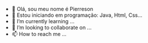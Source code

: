 - 👋 Olá, sou meu nome é Pierreson
- 👀 Estou iniciando em programação: Java, Html, Css...
- 🌱 I’m currently learning ...
- 💞️ I’m looking to collaborate on ...
- 📫 How to reach me ...

<!---
Kosl12/Kosl12 is a ✨ special ✨ repository because its `README.md` (this file) appears on your GitHub profile.
You can click the Preview link to take a look at your changes.
--->
